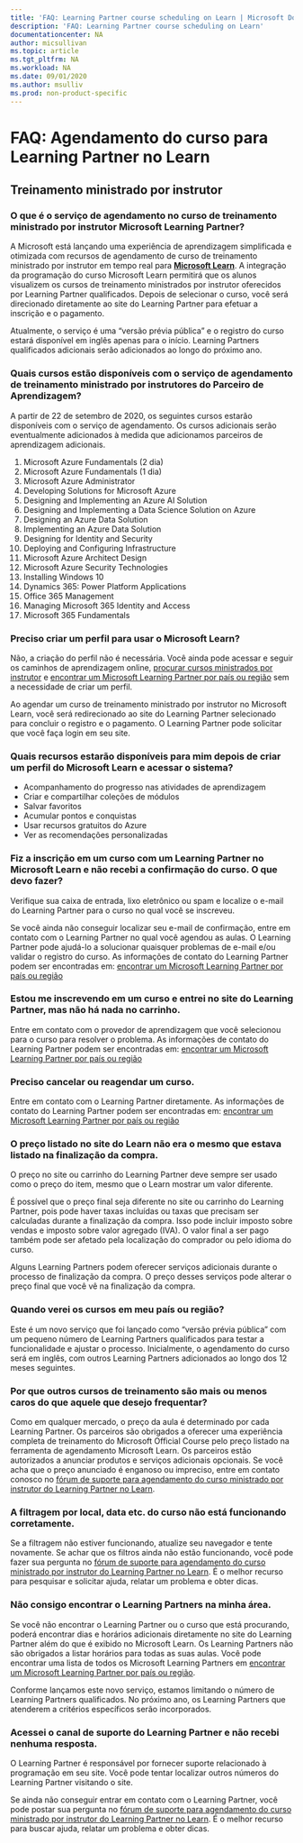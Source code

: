 ```yaml
---
title: 'FAQ: Learning Partner course scheduling on Learn | Microsoft Docs'
description: 'FAQ: Learning Partner course scheduling on Learn'
documentationcenter: NA 
author: micsullivan
ms.topic: article
ms.tgt_pltfrm: NA
ms.workload: NA
ms.date: 09/01/2020
ms.author: msulliv
ms.prod: non-product-specific
---
```

# FAQ: Agendamento do curso para Learning Partner no Learn

## Treinamento ministrado por instrutor

### O que é o serviço de agendamento no curso de treinamento ministrado por instrutor Microsoft Learning Partner?

A Microsoft está lançando uma experiência de aprendizagem simplificada e otimizada com recursos de agendamento de curso de treinamento ministrado por instrutor em tempo real para [**Microsoft Learn**](/learn). A integração da programação do curso Microsoft Learn permitirá que os alunos visualizem os cursos de treinamento ministrados por instrutor oferecidos por Learning Partner qualificados. Depois de selecionar o curso, você será direcionado diretamente ao site do Learning Partner para efetuar a inscrição e o pagamento.

Atualmente, o serviço é uma “versão prévia pública” e o registro do curso estará disponível em inglês apenas para o início. Learning Partners qualificados adicionais serão adicionados ao longo do próximo ano.

### Quais cursos estão disponíveis com o serviço de agendamento de treinamento ministrado por instrutores do Parceiro de Aprendizagem?

A partir de 22 de setembro de 2020, os seguintes cursos estarão disponíveis com o serviço de agendamento. Os cursos adicionais serão eventualmente adicionados à medida que adicionamos parceiros de aprendizagem adicionais.

1. Microsoft Azure Fundamentals (2 dia)
2. Microsoft Azure Fundamentals (1 dia)
3. Microsoft Azure Administrator
4. Developing Solutions for Microsoft Azure
5. Designing and Implementing an Azure AI Solution
6. Designing and Implementing a Data Science Solution on Azure
7. Designing an Azure Data Solution
8. Implementing an Azure Data Solution
9. Designing for Identity and Security
10. Deploying and Configuring Infrastructure
11. Microsoft Azure Architect Design
12. Microsoft Azure Security Technologies
13. Installing Windows 10
14. Dynamics 365: Power Platform Applications
15. Office 365 Management
16. Managing Microsoft 365 Identity and Access
17. Microsoft 365 Fundamentals

### Preciso criar um perfil para usar o Microsoft Learn?

Não, a criação do perfil não é necessária. Você ainda pode acessar e seguir os caminhos de aprendizagem online, [procurar cursos ministrados por instrutor](/learn/certifications/courses/browse/) e [encontrar um Microsoft Learning Partner por país ou região](/learn/certifications/partners#find-a-microsoft-learning-partner-by-country) sem a necessidade de criar um perfil.

Ao agendar um curso de treinamento ministrado por instrutor no Microsoft Learn, você será redirecionado ao site do Learning Partner selecionado para concluir o registro e o pagamento. O Learning Partner pode solicitar que você faça login em seu site.

### Quais recursos estarão disponíveis para mim depois de criar um perfil do Microsoft Learn e acessar o sistema?

- Acompanhamento do progresso nas atividades de aprendizagem
- Criar e compartilhar coleções de módulos
- Salvar favoritos
- Acumular pontos e conquistas
- Usar recursos gratuitos do Azure
- Ver as recomendações personalizadas

### Fiz a inscrição em um curso com um Learning Partner no Microsoft Learn e não recebi a confirmação do curso. O que devo fazer?

Verifique sua caixa de entrada, lixo eletrônico ou spam e localize o e-mail do Learning Partner para o curso no qual você se inscreveu.

Se você ainda não conseguir localizar seu e-mail de confirmação, entre em contato com o Learning Partner no qual você agendou as aulas. O Learning Partner pode ajudá-lo a solucionar quaisquer problemas de e-mail e/ou validar o registro do curso. As informações de contato do Learning Partner podem ser encontradas em: [encontrar um Microsoft Learning Partner por país ou região](/learn/certifications/partners#find-a-microsoft-learning-partner-by-country)

### Estou me inscrevendo em um curso e entrei no site do Learning Partner, mas não há nada no carrinho.

Entre em contato com o provedor de aprendizagem que você selecionou para o curso para resolver o problema. As informações de contato do Learning Partner podem ser encontradas em: [encontrar um Microsoft Learning Partner por país ou região](/learn/certifications/partners#find-a-microsoft-learning-partner-by-country)

### Preciso cancelar ou reagendar um curso.

Entre em contato com o Learning Partner diretamente. As informações de contato do Learning Partner podem ser encontradas em: [encontrar um Microsoft Learning Partner por país ou região](/learn/certifications/partners#find-a-microsoft-learning-partner-by-country)

### O preço listado no site do Learn não era o mesmo que estava listado na finalização da compra.

O preço no site ou carrinho do Learning Partner deve sempre ser usado como o preço do item, mesmo que o Learn mostrar um valor diferente.

É possível que o preço final seja diferente no site ou carrinho do Learning Partner, pois pode haver taxas incluídas ou taxas que precisam ser calculadas durante a finalização da compra. Isso pode incluir imposto sobre vendas e imposto sobre valor agregado (IVA). O valor final a ser pago também pode ser afetado pela localização do comprador ou pelo idioma do curso.

Alguns Learning Partners podem oferecer serviços adicionais durante o processo de finalização da compra. O preço desses serviços pode alterar o preço final que você vê na finalização da compra.

### Quando verei os cursos em meu país ou região?

Este é um novo serviço que foi lançado como “versão prévia pública” com um pequeno número de Learning Partners qualificados para testar a funcionalidade e ajustar o processo. Inicialmente, o agendamento do curso será em inglês, com outros Learning Partners adicionados ao longo dos 12 meses seguintes.

### Por que outros cursos de treinamento são mais ou menos caros do que aquele que desejo frequentar?

Como em qualquer mercado, o preço da aula é determinado por cada Learning Partner. Os parceiros são obrigados a oferecer uma experiência completa de treinamento do Microsoft Official Course pelo preço listado na ferramenta de agendamento Microsoft Learn. Os parceiros estão autorizados a anunciar produtos e serviços adicionais opcionais. Se você acha que o preço anunciado é enganoso ou impreciso, entre em contato conosco no [fórum de suporte para agendamento do curso ministrado por instrutor do Learning Partner no Learn](https://trainingsupport.microsoft.com/iltvilt/forum?sort=LastReplyDate&dir=Desc&tab=All&status=all&mod=&modAge=&advFil=&postedAfter=&postedBefore=&threadType=All&isFilterExpanded=false&page=1).

### A filtragem por local, data etc. do curso não está funcionando corretamente.

Se a filtragem não estiver funcionando, atualize seu navegador e tente novamente. Se achar que os filtros ainda não estão funcionando, você pode fazer sua pergunta no [fórum de suporte para agendamento do curso ministrado por instrutor do Learning Partner no Learn](https://trainingsupport.microsoft.com/iltvilt/forum?sort=LastReplyDate&dir=Desc&tab=All&status=all&mod=&modAge=&advFil=&postedAfter=&postedBefore=&threadType=All&isFilterExpanded=false&page=1). É o melhor recurso para pesquisar e solicitar ajuda, relatar um problema e obter dicas.

### Não consigo encontrar o Learning Partners na minha área.

Se você não encontrar o Learning Partner ou o curso que está procurando, poderá encontrar dias e horários adicionais diretamente no site do Learning Partner além do que é exibido no Microsoft Learn.  Os Learning Partners não são obrigados a listar horários para todas as suas aulas. Você pode encontrar uma lista de todos os Microsoft Learning Partners em [encontrar um Microsoft Learning Partner por país ou região](/learn/certifications/partners#find-a-microsoft-learning-partner-by-country).

Conforme lançamos este novo serviço, estamos limitando o número de Learning Partners qualificados. No próximo ano, os Learning Partners que atenderem a critérios específicos serão incorporados.

### Acessei o canal de suporte do Learning Partner e não recebi nenhuma resposta.

O Learning Partner é responsável por fornecer suporte relacionado à programação em seu site. Você pode tentar localizar outros números do Learning Partner visitando o site.

Se ainda não conseguir entrar em contato com o Learning Partner, você pode postar sua pergunta no [fórum de suporte para agendamento do curso ministrado por instrutor do Learning Partner no Learn](https://trainingsupport.microsoft.com/iltvilt/forum?sort=LastReplyDate&dir=Desc&tab=All&status=all&mod=&modAge=&advFil=&postedAfter=&postedBefore=&threadType=All&isFilterExpanded=false&page=1). É o melhor recurso para buscar ajuda, relatar um problema e obter dicas.
